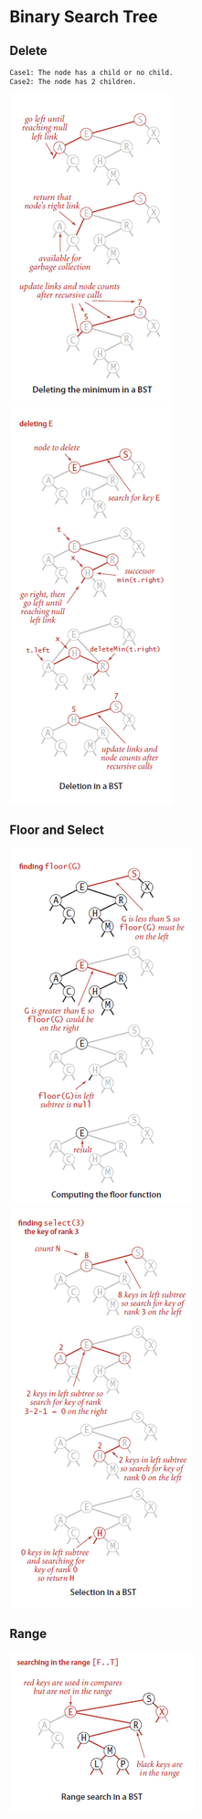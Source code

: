 # Binary Search Tree

## Delete

    Case1: The node has a child or no child.
    Case2: The node has 2 children.
![Delete the minimum](/images/BST.delete.png) 
![Delete a key](/images/BST.delete2.png)


## Floor and Select
![Floor](/images/BST.floor.png)
![Select](/images/BST.select.png)

## Range
![Range](/images/BST.range.png)
